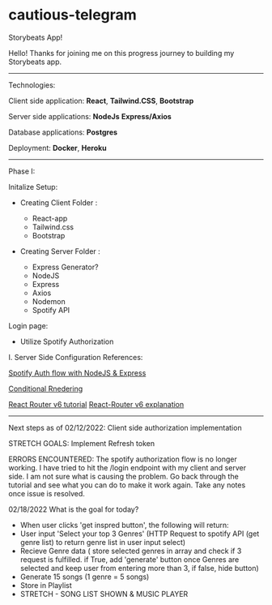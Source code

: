 # cautious-telegram
Storybeats App!

Hello! Thanks for joining me on this progress journey to building my Storybeats app.

________
Technologies:

Client side application:
**React**,
**Tailwind.CSS**,
**Bootstrap** 

Server side applications:
**NodeJs**
**Express/Axios**

Database applications:
**Postgres**


Deployment:
**Docker**,
**Heroku**

_____

Phase I: 

  Initalize Setup:
  * Creating Client Folder :
     - React-app
     - Tailwind.css
     - Bootstrap 

  * Creating Server Folder :

    - Express Generator? 
    - NodeJS
    - Express
    - Axios
    - Nodemon
    - Spotify API



Login page:
- Utilize Spotify Authorization 


I. Server Side Configuration
References:

[Spotify Auth flow with NodeJS & Express](https://www.newline.co/courses/build-a-spotify-connected-app/welcome)

 [Conditional Rnedering](https://www.digitalocean.com/community/tutorials/7-ways-to-implement-conditional-rendering-in-react-applications)

[React Router v6 tutorial](https://blog.logrocket.com/react-router-v6/)
[React-Router v6 explanation](https://ui.dev/react-router-nested-routes)
_________

  Next steps as of 02/12/2022: 
  Client side authorization implementation

  STRETCH GOALS: Implement Refresh token

  ERRORS ENCOUNTERED: The spotify authorization flow is no longer working. I have tried to hit the /login endpoint with my client and server side. I am not sure what is causing the problem. Go back through the tutorial and see what you can do to make it work again. Take any notes once issue is resolved.


  02/18/2022
  What is the goal for today? 
  - When user clicks 'get inspred button', the following will return:
  - User input 'Select your top 3 Genres'
  (HTTP Request to spotify API (get genre list) to return genre list in user input select)
  - Recieve Genre data ( store selected genres in array and check if 3 request is fulfilled. if True, add 'generate' button once Genres are selected and keep user from entering more than 3, if false, hide button) 
  - Generate 15 songs (1 genre = 5 songs) 
  - Store in Playlist
  - STRETCH - SONG LIST SHOWN & MUSIC PLAYER


